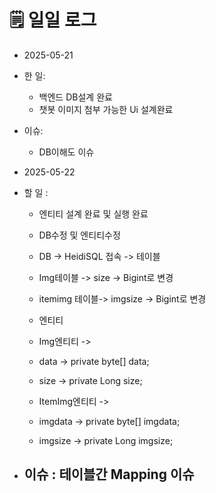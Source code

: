 # 🗒️ 일일 로그

- 2025-05-21
-  한 일:
	- 백엔드 DB설계 완료
	- 챗봇 이미지 첨부 가능한 Ui 설계완료
- 이슈:
	- DB이해도 이슈

 - 2025-05-22
 - 할 일 :
	 - 엔티티 설계 완료 및 실행 완료
	 - DB수정 및 엔티티수정
	 - DB -> HeidiSQL 접속 -> 테이블
	 - Img테이블 -> size -> Bigint로 변경
	 - itemimg 테이블-> imgsize -> Bigint로 변경

	- 엔티티 
	- Img엔티티 ->
	- data -> private byte[] data; 
	- size -> private Long size;
	- ItemImg엔티티 ->
	- imgdata -> private byte[] imgdata;
	- imgsize -> private Long imgsize;
	
- 이슈 : 테이블간 Mapping 이슈
	- 